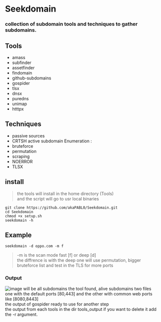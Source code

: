 # Seekdomain
### collection of subdomain tools and techniques to gather subdomains.


## Tools 
* amass                                                                                                                                         
* subfinder                                                                                                                              
* assetfinder                                                                                                                      
* findomain  
* github-subdomains 
* gospider 
* tlsx 
* dnsx 
* puredns 
* unimap   
* htttpx 

## Techniques 
* passive sources 
* CRTSH 
active subdomain Enumeration :  
* bruteforce 
* permutation 
* scraping 
* NOERROR 
* TLSX 

## install
> the tools will install in the home directory (Tools) \
and the script will go to usr local binaries
```
git clone https://github.com/akaPABL0/Seekdomain.git
cd Seekdomain
chmod +x setup.sh
seekdomain -h
```

## Example
```
seekdomain -d oppo.com -m f
```
> -m is the scan mode fast [f] or deep [d] \
the diffrence is with the deep one will use permutation, bigger bruteforce list and test in the TLS for more ports



### Output 
![image](https://user-images.githubusercontent.com/101532943/219975655-50944f29-de99-40bd-afee-704c448bcdea.png)
will be all subdomains the tool found, alive subdomains two files    \
one with the default ports [80,443] and the other with common web ports like [8080,8443]   \
the output of gospider ready to use for another step \
the output from each tools in the dir  tools_output if you want to delete it add the -r argument.
